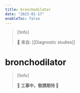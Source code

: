 ```yaml
---
title: bronchodilator
date: "2023-01-17"
enableToc: false
---
```


> [!info]
>
> 🌱 來自: [[Diagnostic studies]]

# bronchodilator

> [!info]
>
> **👷 工事中，敬請期待 🚧**


